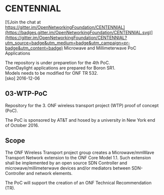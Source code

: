 # CENTENNIAL

[![Join the chat at https://gitter.im/OpenNetworkingFoundation/CENTENNIAL](https://badges.gitter.im/OpenNetworkingFoundation/CENTENNIAL.svg)](https://gitter.im/OpenNetworkingFoundation/CENTENNIAL?utm_source=badge&utm_medium=badge&utm_campaign=pr-badge&utm_content=badge)
Microwave and Millimeterwave PoC Applications

The repository is under preparetion for the 4th PoC.  
OpenDaylight applications are prepared for Boron SR1.  
Models needs to be modified for ONF TR 532.  
[sko] 2016-12-06

## 03-WTP-PoC
Repository for the 3. ONF wireless transport project (WTP) proof of concept (PoC). 

The PoC is sponsored by AT&T and hosed by a university in New York end of October 2016.

## Scope
The ONF Wireless Transport project group creates a Microwave/mmWave Transport Network extension to the ONF Core Model 1.1.
Such extension shall be implemented by an open source SDN Controller and microwave/millimeterwave devices and/or mediators between SDN-Controller and network elements.

The PoC will support the creation of an ONF Technical Recommendation (TR).

